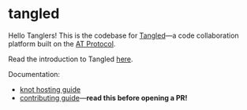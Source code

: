 # tangled

Hello Tanglers! This is the codebase for
[Tangled](https://tangled.sh)&mdash;a code collaboration platform built
on the [AT Protocol](https://atproto.com).

Read the introduction to Tangled [here](https://blog.tangled.sh/intro).

Documentation:
* [knot hosting
guide](https://tangled.sh/@tangled.sh/core/tree/master/docs/knot-hosting.md)
* [contributing
guide](https://tangled.sh/@tangled.sh/core/tree/master/docs/contributing.md)&mdash;**read this before opening a PR!**
